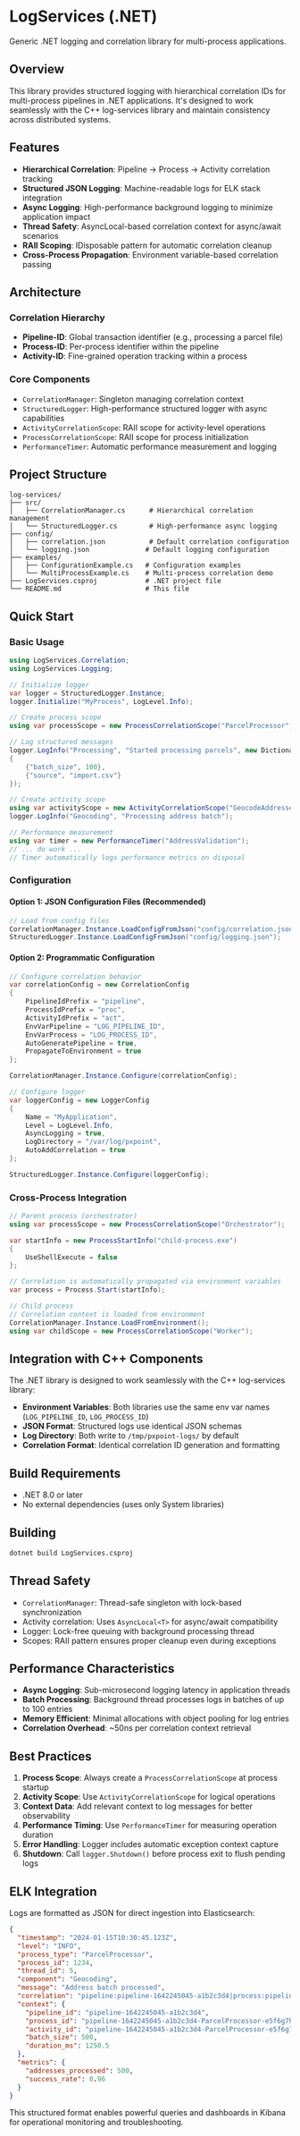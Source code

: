 # LogServices (.NET)

Generic .NET logging and correlation library for multi-process applications.

## Overview

This library provides structured logging with hierarchical correlation IDs for multi-process pipelines in .NET applications. It's designed to work seamlessly with the C++ log-services library and maintain consistency across distributed systems.

## Features

- **Hierarchical Correlation**: Pipeline → Process → Activity correlation tracking
- **Structured JSON Logging**: Machine-readable logs for ELK stack integration
- **Async Logging**: High-performance background logging to minimize application impact
- **Thread Safety**: AsyncLocal-based correlation context for async/await scenarios
- **RAII Scoping**: IDisposable pattern for automatic correlation cleanup
- **Cross-Process Propagation**: Environment variable-based correlation passing

## Architecture

### Correlation Hierarchy

- **Pipeline-ID**: Global transaction identifier (e.g., processing a parcel file)
- **Process-ID**: Per-process identifier within the pipeline
- **Activity-ID**: Fine-grained operation tracking within a process

### Core Components

- `CorrelationManager`: Singleton managing correlation context
- `StructuredLogger`: High-performance structured logger with async capabilities
- `ActivityCorrelationScope`: RAII scope for activity-level operations
- `ProcessCorrelationScope`: RAII scope for process initialization
- `PerformanceTimer`: Automatic performance measurement and logging

## Project Structure

```
log-services/
├── src/
│   ├── CorrelationManager.cs      # Hierarchical correlation management
│   └── StructuredLogger.cs        # High-performance async logging
├── config/
│   ├── correlation.json           # Default correlation configuration
│   └── logging.json              # Default logging configuration  
├── examples/
│   ├── ConfigurationExample.cs   # Configuration examples
│   └── MultiProcessExample.cs    # Multi-process correlation demo
├── LogServices.csproj            # .NET project file
└── README.md                     # This file
```

## Quick Start

### Basic Usage

```csharp
using LogServices.Correlation;
using LogServices.Logging;

// Initialize logger
var logger = StructuredLogger.Instance;
logger.Initialize("MyProcess", LogLevel.Info);

// Create process scope
using var processScope = new ProcessCorrelationScope("ParcelProcessor");

// Log structured messages
logger.LogInfo("Processing", "Started processing parcels", new Dictionary<string, object>
{
    {"batch_size", 100},
    {"source", "import.csv"}
});

// Create activity scope
using var activityScope = new ActivityCorrelationScope("GeocodeAddresses");
logger.LogInfo("Geocoding", "Processing address batch");

// Performance measurement
using var timer = new PerformanceTimer("AddressValidation");
// ... do work ...
// Timer automatically logs performance metrics on disposal
```

### Configuration

#### Option 1: JSON Configuration Files (Recommended)

```csharp
// Load from config files
CorrelationManager.Instance.LoadConfigFromJson("config/correlation.json");
StructuredLogger.Instance.LoadConfigFromJson("config/logging.json");
```

#### Option 2: Programmatic Configuration

```csharp
// Configure correlation behavior
var correlationConfig = new CorrelationConfig
{
    PipelineIdPrefix = "pipeline",
    ProcessIdPrefix = "proc",
    ActivityIdPrefix = "act",
    EnvVarPipeline = "LOG_PIPELINE_ID",
    EnvVarProcess = "LOG_PROCESS_ID",
    AutoGeneratePipeline = true,
    PropagateToEnvironment = true
};

CorrelationManager.Instance.Configure(correlationConfig);

// Configure logger
var loggerConfig = new LoggerConfig
{
    Name = "MyApplication",
    Level = LogLevel.Info,
    AsyncLogging = true,
    LogDirectory = "/var/log/pxpoint",
    AutoAddCorrelation = true
};

StructuredLogger.Instance.Configure(loggerConfig);
```

### Cross-Process Integration

```csharp
// Parent process (orchestrator)
using var processScope = new ProcessCorrelationScope("Orchestrator");

var startInfo = new ProcessStartInfo("child-process.exe")
{
    UseShellExecute = false
};

// Correlation is automatically propagated via environment variables
var process = Process.Start(startInfo);

// Child process
// Correlation context is loaded from environment
CorrelationManager.Instance.LoadFromEnvironment();
using var childScope = new ProcessCorrelationScope("Worker");
```

## Integration with C++ Components

The .NET library is designed to work seamlessly with the C++ log-services library:

- **Environment Variables**: Both libraries use the same env var names (`LOG_PIPELINE_ID`, `LOG_PROCESS_ID`)
- **JSON Format**: Structured logs use identical JSON schemas
- **Log Directory**: Both write to `/tmp/pxpoint-logs/` by default
- **Correlation Format**: Identical correlation ID generation and formatting

## Build Requirements

- .NET 8.0 or later
- No external dependencies (uses only System libraries)

## Building

```bash
dotnet build LogServices.csproj
```

## Thread Safety

- `CorrelationManager`: Thread-safe singleton with lock-based synchronization
- Activity correlation: Uses `AsyncLocal<T>` for async/await compatibility
- Logger: Lock-free queuing with background processing thread
- Scopes: RAII pattern ensures proper cleanup even during exceptions

## Performance Characteristics

- **Async Logging**: Sub-microsecond logging latency in application threads
- **Batch Processing**: Background thread processes logs in batches of up to 100 entries
- **Memory Efficient**: Minimal allocations with object pooling for log entries
- **Correlation Overhead**: ~50ns per correlation context retrieval

## Best Practices

1. **Process Scope**: Always create a `ProcessCorrelationScope` at process startup
2. **Activity Scope**: Use `ActivityCorrelationScope` for logical operations
3. **Context Data**: Add relevant context to log messages for better observability
4. **Performance Timing**: Use `PerformanceTimer` for measuring operation duration
5. **Error Handling**: Logger includes automatic exception context capture
6. **Shutdown**: Call `logger.Shutdown()` before process exit to flush pending logs

## ELK Integration

Logs are formatted as JSON for direct ingestion into Elasticsearch:

```json
{
  "timestamp": "2024-01-15T10:30:45.123Z",
  "level": "INFO",
  "process_type": "ParcelProcessor",
  "process_id": 1234,
  "thread_id": 5,
  "component": "Geocoding",
  "message": "Address batch processed",
  "correlation": "pipeline:pipeline-1642245045-a1b2c3d4|process:pipeline-1642245045-a1b2c3d4-ParcelProcessor-e5f6g7h8|activity:pipeline-1642245045-a1b2c3d4-ParcelProcessor-e5f6g7h8-GeocodeAddresses-i9j0k1l2",
  "context": {
    "pipeline_id": "pipeline-1642245045-a1b2c3d4",
    "process_id": "pipeline-1642245045-a1b2c3d4-ParcelProcessor-e5f6g7h8",
    "activity_id": "pipeline-1642245045-a1b2c3d4-ParcelProcessor-e5f6g7h8-GeocodeAddresses-i9j0k1l2",
    "batch_size": 500,
    "duration_ms": 1250.5
  },
  "metrics": {
    "addresses_processed": 500,
    "success_rate": 0.96
  }
}
```

This structured format enables powerful queries and dashboards in Kibana for operational monitoring and troubleshooting.